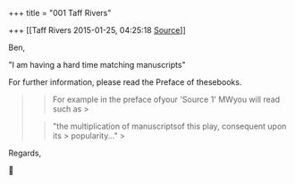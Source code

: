 +++
title = "001 Taff Rivers"

+++
[[Taff Rivers	2015-01-25, 04:25:18 [Source](https://groups.google.com/g/samskrita/c/JAqGsD1W9dU)]]





Ben,



"I am having a hard time matching manuscripts"



 For further information, please read the Preface of thesebooks.



> 
> > For example in the preface ofyour 'Source 1' MWyou will read such as >
> 
> > 
> > "the multiplication of manuscriptsof this play, consequent upon its > popularity..." >
> 

  

Regards,



